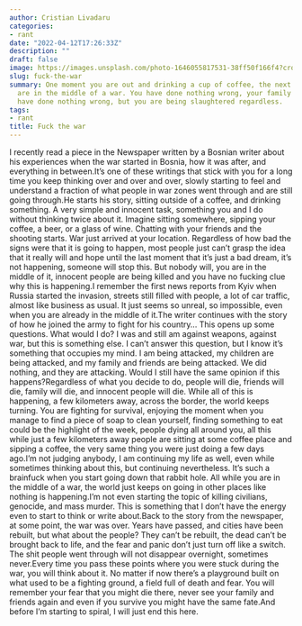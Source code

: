 ```yaml
---
author: Cristian Livadaru
categories:
- rant
date: "2022-04-12T17:26:33Z"
description: ""
draft: false
image: https://images.unsplash.com/photo-1646055817531-38ff50f166f4?crop=entropy&cs=tinysrgb&fit=max&fm=jpg&ixid=MnwxMTc3M3wwfDF8c2VhcmNofDEwMHx8V2FyJTIwfGVufDB8fHx8MTY0OTc5MTUyMw&ixlib=rb-1.2.1&q=80&w=2000
slug: fuck-the-war
summary: One moment you are out and drinking a cup of coffee, the next moment you
  are in the middle of a war. You have done nothing wrong, your family and friends
  have done nothing wrong, but you are being slaughtered regardless.
tags:
- rant
title: Fuck the war
---
```



I recently read a piece in the Newspaper written by a Bosnian writer about his experiences when the war started in Bosnia, how it was after, and everything in between.It’s one of these writings that stick with you for a long time you keep thinking over and over and over, slowly starting to feel and understand a fraction of what people in war zones went through and are still going through.He starts his story, sitting outside of a coffee, and drinking something. A very simple and innocent task, something you and I do without thinking twice about it. Imagine sitting somewhere, sipping your coffee, a beer, or a glass of wine. Chatting with your friends and the shooting starts. War just arrived at your location. Regardless of how bad the signs were that it is going to happen, most people just can’t grasp the idea that it really will and hope until the last moment that it’s just a bad dream, it’s not happening, someone will stop this. But nobody will, you are in the middle of it, innocent people are being killed and you have no fucking clue why this is happening.I remember the first news reports from Kyiv when Russia started the invasion, streets still filled with people, a lot of car traffic, almost like business as usual. It just seems so unreal, so impossible, even when you are already in the middle of it.The writer continues with the story of how he joined the army to fight for his country… This opens up some questions. What would I do? I was and still am against weapons, against war, but this is something else. I can’t answer this question, but I know it’s something that occupies my mind. I am being attacked, my children are being attacked, and my family and friends are being attacked. We did nothing, and they are attacking. Would I still have the same opinion if this happens?Regardless of what you decide to do, people will die, friends will die, family will die, and innocent people will die. While all of this is happening, a few kilometers away, across the border, the world keeps turning. You are fighting for survival, enjoying the moment when you manage to find a piece of soap to clean yourself, finding something to eat could be the highlight of the week, people dying all around you, all this while just a few kilometers away people are sitting at some coffee place and sipping a coffee, the very same thing you were just doing a few days ago.I’m not judging anybody, I am continuing my life as well, even while sometimes thinking about this, but continuing nevertheless. It’s such a brainfuck when you start going down that rabbit hole. All while you are in the middle of a war, the world just keeps on going in other places like nothing is happening.I’m not even starting the topic of killing civilians, genocide, and mass murder. This is something that I don’t have the energy even to start to think or write about.Back to the story from the newspaper, at some point, the war was over. Years have passed, and cities have been rebuilt, but what about the people? They can’t be rebuilt, the dead can’t be brought back to life, and the fear and panic don’t just turn off like a switch. The shit people went through will not disappear overnight, sometimes never.Every time you pass these points where you were stuck during the war, you will think about it. No matter if now there’s a playground built on what used to be a fighting ground, a field full of death and fear. You will remember your fear that you might die there, never see your family and friends again and even if you survive you might have the same fate.And before I’m starting to spiral, I will just end this here.

